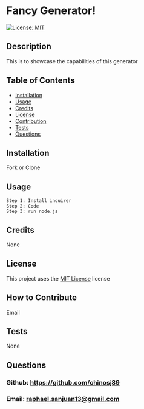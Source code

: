 
  # Fancy Generator!

  [![License: MIT](https://img.shields.io/badge/License-MIT-yellow.svg)](https://opensource.org/licenses/MIT)

 
  ## Description
  This is to showcase the capabilities of this generator
  <!-- Add a screenshot of your application here -->
  ## Table of Contents
  - [Installation](#installation)
  - [Usage](#usage)
  - [Credits](#credits)
  - [License](#license)
  - [Contribution](#how-to-contribute)
  - [Tests](#tests)
  - [Questions](#questions)
  
  ## Installation
  Fork or Clone
  
  ## Usage 
  ```
  Step 1: Install inquirer
Step 2: Code
Step 3: run node.js
  ```
  
  ## Credits
  None
  
  ## License
  This project uses the [MIT License](https://opensource.org/licenses/MIT) license
  
  ## How to Contribute
  Email
  
  ## Tests
  None
  
  ## Questions
  ### Github: https://github.com/chinosj89
  ### Email: raphael.sanjuan13@gmail.com
  

